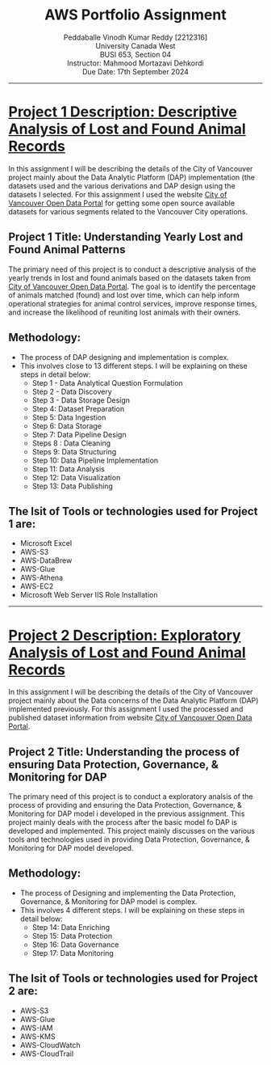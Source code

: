 <h1 align="center">AWS Portfolio Assignment</h1>
<p align="center">
Peddaballe Vinodh Kumar Reddy [2212316] <br>
University Canada West<br>
BUSI 653, Section 04<br>
Instructor: Mahmood Mortazavi Dehkordi<br>
Due Date: 17th September 2024<br>
</p>

___
# [Project 1 Description: Descriptive Analysis of Lost and Found Animal Records](https://busi-653-codes.github.io/City-of-Vancouver-DAP-Project-Part-1-Peddaballe-Vinodh-Kumar-Reddy/)
In this assignment I will be describing the details of the City of Vancouver project mainly about the Data Analytic Platform (DAP) implementation (the datasets used and the various derivations and DAP design using the datasets I selected. For this assignment I used the website [City of Vancouver Open Data Portal](https://opendata.vancouver.ca/explore/dataset/animal-control-inventory-lost-and-found/export/?disjunctive.breed&disjunctive.color&sort=date&refine.date=2023) for getting some open source available datasets for various segments related to the Vancouver City operations.
## Project 1 Title: Understanding Yearly Lost and Found Animal Patterns
The primary need of this project is to conduct a descriptive analysis of the yearly trends in lost and found animals based on the datasets taken from [City of Vancouver Open Data Portal](https://opendata.vancouver.ca/explore/dataset/animal-control-inventory-lost-and-found/export/?disjunctive.breed&disjunctive.color&sort=date&refine.date=2023). The goal is to identify the percentage of animals matched (found) and lost over time, which can help inform operational strategies for animal control services, improve response times, and increase the likelihood of reuniting lost animals with their owners.
## Methodology:
* The process of DAP designing and implementation is complex.
* This involves close to 13 different steps. I will be explaining on these steps in detail below:
  * Step 1 - Data Analytical Question Formulation
  * Step 2 - Data Discovery
  * Step 3 - Data Storage Design
  * Step 4: Dataset Preparation
  * Step 5: Data Ingestion
  * Step 6: Data Storage
  * Step 7: Data Pipeline Design
  * Steps 8 : Data Cleaning
  * Steps 9: Data Structuring
  * Step 10: Data Pipeline Implementation
  * Step 11: Data Analysis
  * Step 12: Data Visualization
  * Step 13: Data Publishing
 ## The lsit of Tools or technologies used for Project 1 are:
  * Microsoft Excel
  * AWS-S3
  * AWS-DataBrew
  * AWS-Glue
  * AWS-Athena
  * AWS-EC2
  * Microsoft Web Server IIS Role Installation <br>

___

# [Project 2 Description: Exploratory Analysis of Lost and Found Animal Records](https://busi-653-codes.github.io/City-of-Vancouver-DAP-Project-Part-2-Peddaballe-Vinodh-Kumar-Reddy/)
In this assignment I will be describing the details of the City of Vancouver project mainly about the Data concerns of the Data Analytic Platform (DAP) implemented previously. For this assignment I used the processed and published dataset information from website [City of Vancouver Open Data Portal](https://opendata.vancouver.ca/explore/dataset/animal-control-inventory-lost-and-found/export/?disjunctive.breed&disjunctive.color&sort=date&refine.date=2023).
## Project 2 Title: Understanding the process of ensuring Data Protection, Governance, & Monitoring for DAP
The primary need of this project is to conduct a exploratory analsis of the process of providing and ensuring the Data Protection, Governance, & Monitoring for DAP model i developed in the previous assignment. This project mainly deals with the process after the basic model fo DAP is developed and implemented. This project mainly discusses on the various tools and technologies used in providing Data Protection, Governance, & Monitoring for DAP model developed.
## Methodology:
* The process of Designing and implementing the Data Protection, Governance, & Monitoring for DAP model is complex.
* This involves 4 different steps. I will be explaining on these steps in detail below:
  * Step 14: Data Enriching
  * Step 15: Data Protection
  * Step 16: Data Governance
  * Step 17: Data Monitoring
## The lsit of Tools or technologies used for Project 2 are:
  * AWS-S3
  * AWS-Glue
  * AWS-IAM
  * AWS-KMS
  * AWS-CloudWatch
  * AWS-CloudTrail
